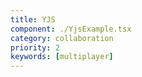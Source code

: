```yaml
---
title: YJS
component: ./YjsExample.tsx
category: collaboration
priority: 2
keywords: [multiplayer]
---
```


